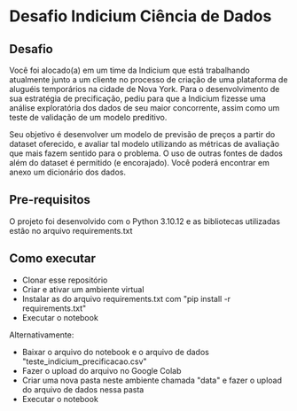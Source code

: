 # Desafio Indicium Ciência de Dados

## Desafio

Você foi alocado(a) em um time da Indicium que está trabalhando atualmente junto a um cliente no processo de criação de uma plataforma de aluguéis temporários na cidade de Nova York. Para o desenvolvimento de sua estratégia de precificação, pediu para que a Indicium fizesse uma análise exploratória dos dados de seu maior concorrente, assim como um teste de validação de um modelo preditivo.

Seu objetivo é desenvolver um modelo de previsão de preços a partir do dataset oferecido, e avaliar tal modelo utilizando as métricas de avaliação que mais fazem sentido para o problema. O uso de outras fontes de dados além do dataset é permitido (e encorajado). Você poderá encontrar em anexo um dicionário dos dados.

## Pre-requisitos

O projeto foi desenvolvido com o Python 3.10.12 e as bibliotecas utilizadas estão no arquivo requirements.txt

## Como executar

- Clonar esse repositório
- Criar e ativar um ambiente virtual
- Instalar as do arquivo requirements.txt com "pip install -r requirements.txt"
- Executar o notebook

Alternativamente:

- Baixar o arquivo do notebook e o arquivo de dados "teste_indicium_precificacao.csv"
- Fazer o upload do arquivo no Google Colab
- Criar uma nova pasta neste ambiente chamada "data" e fazer o upload do arquivo de dados nessa pasta
- Executar o notebook

